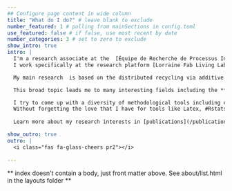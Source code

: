```yaml
---
## Configure page content in wide column
title: "What do I do?" # leave blank to exclude
number_featured: 1 # pulling from mainSections in config.toml
use_featured: false # if false, use most recent by date
number_categories: 3 # set to zero to exclude
show_intro: true
intro: |
  I'm a research associate at the  [Équipe de Recherche de Processus Innovatifs -ERP-I](https://erpi.univ-lorraine.fr/) at the Université de Lorraine, Nancy - France.
  I work specifically at the research platform [Lorraine Fab Living Lab (LF2L](https://lf2l.fr/) in the project of [Green Fablab](https://lf2l.fr/projects/Green-Fablab).

  My main research  is based on the distributed recycling via additive manufacturing (DRAM) approach as a possible socio-technical transition towards a sustainable manufacturing approach in a post-growth future alternative.

  This broad topic leads me to many interesting fields including the **technical aspects**  of the additive manufacturing process, the **sustainability sciences** including industrial ecology, transitions & socio-technical systems,  ecosystem services, conviviality / appropriate technologies and the commons. Finally, the **urban sciences** for the Circular / Post-growth approaches where the future economy needs to go.  Combining all these elements is a challenging exercise, but interesting at the same time, in my researcher journey.

  I try to come up with a diversity of methodological tools including experimental design, operational research, life cycle thinking and system dynamics to better understand the future of a circular economy through a distributed polymer recycling approach for the open source 3D printing technology.
  Without forgetting the love that I have for tools like Latex, #Rstats and visualization.
  
  Learn more about my research interests in [publications](/publication). 

show_outro: true
outro: |
  <i class="fas fa-glass-cheers pr2"></i>
  
---
```


** index doesn't contain a body, just front matter above.
See about/list.html in the layouts folder **